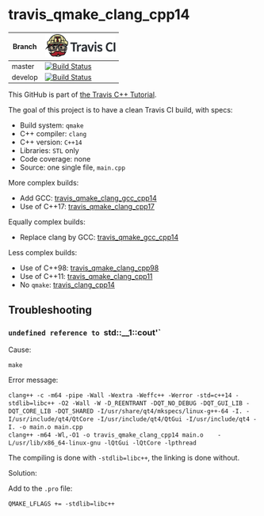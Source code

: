 # travis_qmake_clang_cpp14

Branch|[![Travis CI logo](TravisCI.png)](https://travis-ci.org)
---|---
master|[![Build Status](https://travis-ci.org/richelbilderbeek/travis_qmake_clang_cpp14.svg?branch=master)](https://travis-ci.org/richelbilderbeek/travis_qmake_clang_cpp14)
develop|[![Build Status](https://travis-ci.org/richelbilderbeek/travis_qmake_clang_cpp14.svg?branch=develop)](https://travis-ci.org/richelbilderbeek/travis_qmake_clang_cpp14)

This GitHub is part of [the Travis C++ Tutorial](https://github.com/richelbilderbeek/travis_cpp_tutorial).

The goal of this project is to have a clean Travis CI build, with specs:
 * Build system: `qmake`
 * C++ compiler: `clang`
 * C++ version: `C++14`
 * Libraries: `STL` only
 * Code coverage: none
 * Source: one single file, `main.cpp`

More complex builds:

 * Add GCC: [travis_qmake_clang_gcc_cpp14](https://www.github.com/richelbilderbeek/travis_qmake_clang_gcc_cpp14)
 * Use of C++17: [travis_qmake_clang_cpp17](https://www.github.com/richelbilderbeek/travis_qmake_clang_cpp17)

Equally complex builds:

 * Replace clang by GCC: [travis_qmake_gcc_cpp14](https://www.github.com/richelbilderbeek/travis_qmake_gcc_cpp14)


Less complex builds:

 * Use of C++98: [travis_qmake_clang_cpp98](https://www.github.com/richelbilderbeek/travis_qmake_clang_cpp98)
 * Use of C++11: [travis_qmake_clang_cpp11](https://www.github.com/richelbilderbeek/travis_qmake_clang_cpp11)
 * No `qmake`: [travis_clang_cpp14](https://www.github.com/richelbilderbeek/travis_clang_cpp14)

## Troubleshooting

### `undefined reference to `std::__1::cout'`

Cause:


```
make
```

Error message:

```
clang++ -c -m64 -pipe -Wall -Wextra -Weffc++ -Werror -std=c++14 -stdlib=libc++ -O2 -Wall -W -D_REENTRANT -DQT_NO_DEBUG -DQT_GUI_LIB -DQT_CORE_LIB -DQT_SHARED -I/usr/share/qt4/mkspecs/linux-g++-64 -I. -I/usr/include/qt4/QtCore -I/usr/include/qt4/QtGui -I/usr/include/qt4 -I. -o main.o main.cpp
clang++ -m64 -Wl,-O1 -o travis_qmake_clang_cpp14 main.o    -L/usr/lib/x86_64-linux-gnu -lQtGui -lQtCore -lpthread 
```

The compiling is done with `-stdlib=libc++`, the linking is done without.

Solution:

Add to the `.pro` file:

```
QMAKE_LFLAGS += -stdlib=libc++
```
